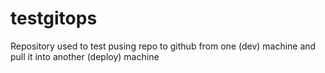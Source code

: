 # testgitops
Repository used to test pusing repo to github from one (dev) machine and pull it into another (deploy) machine  
